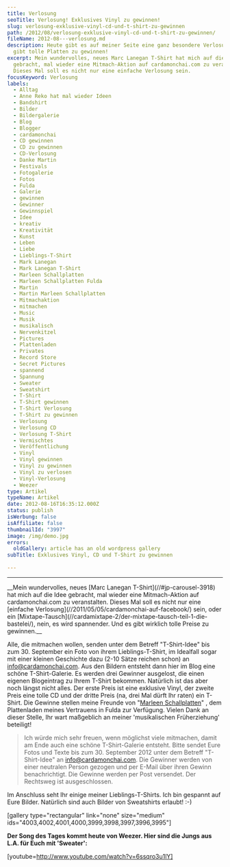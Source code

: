 ```yaml
---
title: Verlosung
seoTitle: Verlosung! Exklusives Vinyl zu gewinnen!
slug: verlosung-exklusive-vinyl-cd-und-t-shirt-zu-gewinnen
path: /2012/08/verlosung-exklusive-vinyl-cd-und-t-shirt-zu-gewinnen/
fileName: 2012-08---verlosung.md
description: Heute gibt es auf meiner Seite eine ganz besondere Verlosung und es
  gibt tolle Platten zu gewinnen!
excerpt: Mein wundervolles, neues Marc Lanegan T-Shirt hat mich auf die Idee
  gebracht, mal wieder eine Mitmach-Aktion auf cardamonchai.com zu veranstalten.
  Dieses Mal soll es nicht nur eine einfache Verlosung sein.
focusKeyword: Verlosung
labels:
  - Alltag
  - Anne Reko hat mal wieder Ideen
  - Bandshirt
  - Bilder
  - Bildergalerie
  - Blog
  - Blogger
  - cardamonchai
  - CD gewinnen
  - CD zu gewinnen
  - CD-Verlosung
  - Danke Martin
  - Festivals
  - Fotogalerie
  - Fotos
  - Fulda
  - Galerie
  - gewinnen
  - Gewinner
  - Gewinnspiel
  - Idee
  - kreativ
  - Kreativität
  - Kunst
  - Leben
  - Liebe
  - Lieblings-T-Shirt
  - Mark Lanegan
  - Mark Lanegan T-Shirt
  - Marleen Schallplatten
  - Marleen Schallplatten Fulda
  - Martin
  - Martin Marleen Schallplatten
  - Mitmachaktion
  - mitmachen
  - Music
  - Musik
  - musikalisch
  - Nervenkitzel
  - Pictures
  - Plattenladen
  - Privates
  - Record Store
  - Secret Pictures
  - spannend
  - Spannung
  - Sweater
  - Sweatshirt
  - T-Shirt
  - T-Shirt gewinnen
  - T-Shirt Verlosung
  - T-Shirt zu gewinnen
  - Verlosung
  - Verlosung CD
  - Verlosung T-Shirt
  - Vermischtes
  - Veröffentlichung
  - Vinyl
  - Vinyl gewinnen
  - Vinyl zu gewinnen
  - Vinyl zu verlosen
  - Vinyl-Verlosung
  - Weezer
type: Artikel
typeName: Artikel
date: 2012-08-16T16:35:12.000Z
status: publish
isWerbung: false
isAffiliate: false
thumbnailId: "3997"
image: /img/demo.jpg
errors:
  oldGallery: article has an old wordpress gallery
subTitle: Exklusives Vinyl, CD und T-Shirt zu gewinnen
  
---
```


<hr /> __Mein wundervolles, neues  [Marc Lanegan T-Shirt](//#jp-carousel-3918)  hat mich auf die Idee gebracht, mal wieder eine Mitmach-Aktion auf cardamonchai.com zu veranstalten. Dieses Mal soll es nicht nur eine  [einfache Verlosung](//2011/05/05/cardamonchai-auf-facebook/)  sein, oder ein  [Mixtape-Tausch](//cardamixtape-2/der-mixtape-tausch-teil-1-die-bastelei/),  nein, es wird spannender. Und es gibt wirklich tolle Preise zu gewinnen.__

Alle, die mitmachen wollen, senden unter dem Betreff "T-Shirt-Idee" bis zum 30.
September ein Foto von ihrem Lieblings-T-Shirt, im Idealfall sogar mit einer
kleinen Geschichte dazu (2-10 Sätze reichen schon) an info@cardamonchai.com. Aus
den Bildern entsteht dann hier im Blog eine schöne T-Shirt-Galerie. Es werden
drei Gewinner ausgelost, die einen eigenen Blogeintrag zu Ihrem T-Shirt
bekommen. Natürlich ist das aber noch längst nicht alles. Der erste Preis ist
eine exklusive Vinyl, der zweite Preis eine tolle CD und der dritte Preis (na,
drei Mal dürft Ihr raten) ein T-Shirt. Die Gewinne stellen meine Freunde von
"[Marleen Schallplatten](https://www.facebook.com/marleen.schallplatten)" , dem
Plattenladen meines Vertrauens in Fulda zur Verfügung. Vielen Dank an dieser
Stelle, Ihr wart maßgeblich an meiner 'musikalischen Früherziehung' beteiligt!

> Ich würde mich sehr freuen, wenn möglichst viele mitmachen, damit am Ende auch
> eine schöne T-Shirt-Galerie entsteht. Bitte sendet Eure Fotos und Texte bis
> zum 30. September 2012 unter dem Betreff "T-Shirt-Idee" an
> info@cardamonchai.com. Die Gewinner werden von einer neutralen Person gezogen
> und per E-Mail über ihren Gewinn benachrichtigt. Die Gewinne werden per Post
> versendet. Der Rechtsweg ist ausgeschlossen.

Im Anschluss seht Ihr einige meiner Lieblings-T-Shirts. Ich bin gespannt auf
Eure Bilder. Natürlich sind auch Bilder von Sweatshirts erlaubt! :-)

[gallery type="rectangular" link="none" size="medium"
ids="4003,4002,4001,4000,3999,3998,3997,3996,3995"]

**Der Song des Tages kommt heute von Weezer. Hier sind die Jungs aus L.A. für
Euch mit 'Sweater':**

[youtube=http://www.youtube.com/watch?v=6ssqro3u1lY]

&nbsp;

  